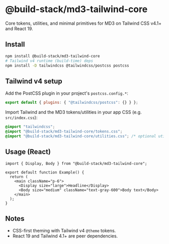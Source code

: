 # @build-stack/md3-tailwind-core

Core tokens, utilities, and minimal primitives for MD3 on Tailwind CSS v4.1+ and React 19.

## Install

```bash
npm install @build-stack/md3-tailwind-core
# Tailwind v4 runtime (build-time) deps
npm install -D tailwindcss @tailwindcss/postcss postcss
```

## Tailwind v4 setup

Add the PostCSS plugin in your project's `postcss.config.*`:

```js
export default { plugins: { "@tailwindcss/postcss": {} } };
```

Import Tailwind and the MD3 tokens/utilities in your app CSS (e.g. `src/index.css`):

```css
@import "tailwindcss";
@import "@build-stack/md3-tailwind-core/tokens.css";
@import "@build-stack/md3-tailwind-core/utilities.css"; /* optional utilities like .text-display-lg */
```

## Usage (React)

```tsx
import { Display, Body } from "@build-stack/md3-tailwind-core";

export default function Example() {
  return (
    <main className="p-6">
      <Display size="large">Headline</Display>
      <Body size="medium" className="text-gray-600">Body text</Body>
    </main>
  );
}
```

## Notes
- CSS-first theming with Tailwind v4 `@theme` tokens.
- React 19 and Tailwind 4.1+ are peer dependencies.
